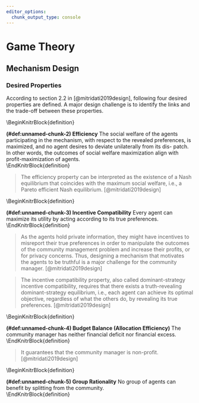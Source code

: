 ```yaml
---
editor_options:
  chunk_output_type: console
---
```


# Game Theory



## Mechanism Design

### Desired Properties

According to section 2.2 in [@mitridati2019design], following four desired properties are defined. A major design challenge is to identify the links and the trade-off between these properties.

\BeginKnitrBlock{definition}<div class="definition"><span class="definition" id="def:unnamed-chunk-2"><strong>(\#def:unnamed-chunk-2) </strong></span>**Efficiency** The social welfare of the agents participating in the mechanism, with respect to the revealed preferences, is maximized, and no agent desires to deviate unilaterally from its dis- patch. In other words, the outcomes of social welfare maximization align with profit-maximization of agents. </div>\EndKnitrBlock{definition}

> The efficiency property can be interpreted as the existence of a Nash equilibrium that coincides with the maximum social welfare, i.e., a Pareto efficient Nash equilibrium. [@mitridati2019design]

\BeginKnitrBlock{definition}<div class="definition"><span class="definition" id="def:unnamed-chunk-3"><strong>(\#def:unnamed-chunk-3) </strong></span>**Incentive Compatibility** Every agent can maximize its utility by acting according to its true preferences. </div>\EndKnitrBlock{definition}

> As the agents hold private information, they might have incentives to misreport their true preferences in order to manipulate the outcomes of the community management problem and increase their profits, or for privacy concerns. Thus, designing a mechanism that motivates the agents to be truthful is a major challenge for the community manager. [@mitridati2019design]

> The incentive compatibility property, also called dominant-strategy incentive compatibility, requires that there exists a truth-revealing dominant-strategy equilibrium, i.e., each agent can achieve its optimal objective, regardless of what the others do, by revealing its true preferences. [@mitridati2019design]

\BeginKnitrBlock{definition}<div class="definition"><span class="definition" id="def:unnamed-chunk-4"><strong>(\#def:unnamed-chunk-4) </strong></span>**Budget Balance (Allocation Efficiency)** The community manager has neither financial deficit nor financial excess.</div>\EndKnitrBlock{definition}

> It guarantees that the community manager is non-profit. [@mitridati2019design]

\BeginKnitrBlock{definition}<div class="definition"><span class="definition" id="def:unnamed-chunk-5"><strong>(\#def:unnamed-chunk-5) </strong></span>**Group Rationality** No group of agents can benefit by splitting from the community.</div>\EndKnitrBlock{definition}
